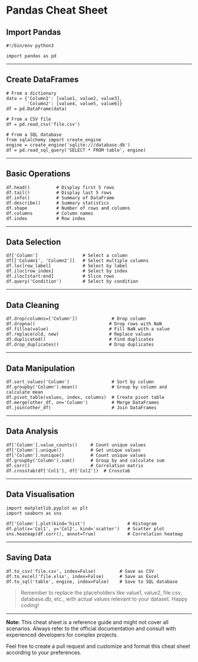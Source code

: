 # Pandas Cheat Sheet

## Import Pandas

```
#!/bin/env python3

import pandas as pd
```

---
## Create DataFrames

```
# From a dictionary
data = {'Column1': [value1, value2, value3],
        'Column2': [value4, value5, value6]}
df = pd.DataFrame(data)

# From a CSV file
df = pd.read_csv('file.csv')

# From a SQL database
from sqlalchemy import create_engine
engine = create_engine('sqlite:///database.db')
df = pd.read_sql_query('SELECT * FROM table', engine)
```

---
## Basic Operations
```
df.head()          # Display first 5 rows
df.tail()          # Display last 5 rows
df.info()          # Summary of DataFrame
df.describe()      # Summary statistics
df.shape           # Number of rows and columns
df.columns         # Column names
df.index           # Row index
```

---
## Data Selection
```
df['Column']                 # Select a column
df[['Column1', 'Column2']]   # Select multiple columns
df.loc[row_label]            # Select by label
df.iloc[row_index]           # Select by index
df.iloc[start:end]           # Slice rows
df.query('Condition')        # Select by condition
```

---
## Data Cleaning
```
df.drop(columns=['Column'])             # Drop column
df.dropna()                            # Drop rows with NaN
df.fillna(value)                       # Fill NaN with a value
df.replace(old, new)                   # Replace values
df.duplicated()                        # Find duplicates
df.drop_duplicates()                   # Drop duplicates
```

---
## Data Manipulation
```
df.sort_values('Column')                # Sort by column
df.groupby('Column').mean()             # Group by column and calculate mean
df.pivot_table(values, index, columns)  # Create pivot table
df.merge(other_df, on='Column')         # Merge DataFrames
df.join(other_df)                       # Join DataFrames
```

---
## Data Analysis
```
df['Column'].value_counts()     # Count unique values
df['Column'].unique()           # Get unique values
df['Column'].nunique()          # Count unique values
df.groupby('Column').sum()      # Group by and calculate sum
df.corr()                       # Correlation matrix
df.crosstab(df['Col1'], df['Col2'])  # Crosstab
```

---
## Data Visualisation
```
import matplotlib.pyplot as plt
import seaborn as sns

df['Column'].plot(kind='hist')                # Histogram
df.plot(x='Col1', y='Col2', kind='scatter')   # Scatter plot
sns.heatmap(df.corr(), annot=True)            # Correlation heatmap
```

---
## Saving Data
```
df.to_csv('file.csv', index=False)         # Save as CSV
df.to_excel('file.xlsx', index=False)      # Save as Excel
df.to_sql('table', engine, index=False)    # Save to SQL database
```

> Remember to replace the placeholders like value1, value2, file.csv, database.db, etc., with actual values relevant to your dataset. Happy coding!

---
**Note:** This cheat sheet is a reference guide and might not cover all scenarios. Always refer to the official documentation and consult with experienced developers for complex projects.

Feel free to create a pull request and customize and format this cheat sheet according to your preferences.



